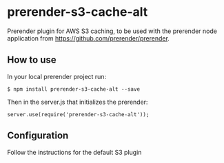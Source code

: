 prerender-s3-cache-alt
=======================

Prerender plugin for AWS S3 caching, to be used with the prerender node application from https://github.com/prerender/prerender.


How to use
----------

In your local prerender project run:

    $ npm install prerender-s3-cache-alt --save
    
Then in the server.js that initializes the prerender:

    server.use(require('prerender-s3-cache-alt'));

Configuration
-------------

Follow the instructions for the default S3 plugin